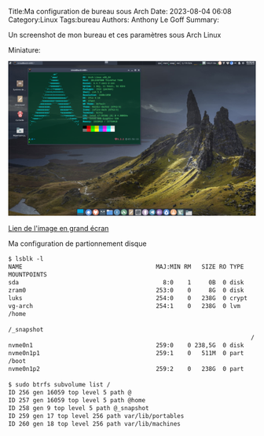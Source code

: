 Title:Ma configuration de bureau sous Arch
Date: 2023-08-04 06:08
Category:Linux
Tags:bureau
Authors: Anthony Le Goff
Summary:

Un screenshot de mon bureau et ces paramètres sous Arch Linux

Miniature: 

![capture bureau arch](images/capture-bureau-xfce-arch-miniature.png)

[Lien de l'image en grand écran](https://imgbox.com/IEtxknsj)


Ma configuration de partionnement disque
```
$ lsblk -l       
NAME                                      MAJ:MIN RM   SIZE RO TYPE  MOUNTPOINTS
sda                                         8:0    1     0B  0 disk  
zram0                                     253:0    0     8G  0 disk  
luks                                      254:0    0   238G  0 crypt 
vg-arch                                   254:1    0   238G  0 lvm   /home
                                                                     /_snapshot
                                                                     /
nvme0n1                                   259:0    0 238,5G  0 disk  
nvme0n1p1                                 259:1    0   511M  0 part  /boot
nvme0n1p2                                 259:2    0   238G  0 part  

$ sudo btrfs subvolume list /                  
ID 256 gen 16059 top level 5 path @
ID 257 gen 16059 top level 5 path @home
ID 258 gen 9 top level 5 path @_snapshot
ID 259 gen 17 top level 256 path var/lib/portables
ID 260 gen 18 top level 256 path var/lib/machines
```